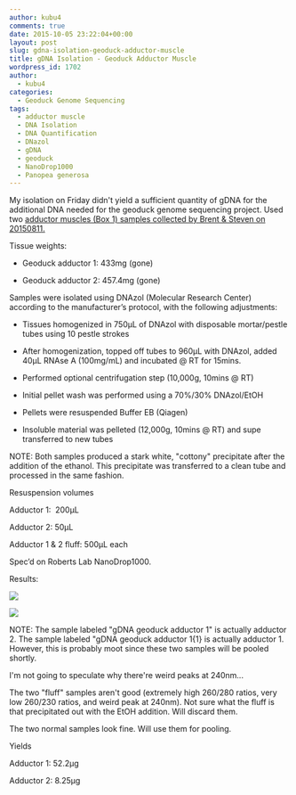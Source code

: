 ```yaml
---
author: kubu4
comments: true
date: 2015-10-05 23:22:04+00:00
layout: post
slug: gdna-isolation-geoduck-adductor-muscle
title: gDNA Isolation - Geoduck Adductor Muscle
wordpress_id: 1702
author:
  - kubu4
categories:
  - Geoduck Genome Sequencing
tags:
  - adductor muscle
  - DNA Isolation
  - DNA Quantification
  - DNazol
  - gDNA
  - geoduck
  - NanoDrop1000
  - Panopea generosa
---
```


My isolation on Friday didn't yield a sufficient quantity of gDNA for the additional DNA needed for the geoduck genome sequencing project. Used two [adductor muscles (Box 1) samples collected by Brent & Steven on 20150811.](http://onsnetwork.org/halfshell/2015/08/11/big-day-big-clam/)

Tissue weights:




    
  * Geoduck adductor 1: 433mg (gone)

    
  * Geoduck adductor 2: 457.4mg (gone)





Samples were isolated using DNAzol (Molecular Research Center) according to the manufacturer’s protocol, with the following adjustments:




    
  * Tissues homogenized in 750μL of DNAzol with disposable mortar/pestle tubes using 10 pestle strokes

    
  * After homogenization, topped off tubes to 960μL with DNAzol, added 40μL RNAse A (100mg/mL) and incubated @ RT for 15mins.

    
  * Performed optional centrifugation step (10,000g, 10mins @ RT)

    
  * Initial pellet wash was performed using a 70%/30% DNAzol/EtOH

    
  * Pellets were resuspended Buffer EB (Qiagen)

    
  * Insoluble material was pelleted (12,000g, 10mins @ RT) and supe transferred to new tubes



NOTE: Both samples produced a stark white, "cottony" precipitate after the addition of the ethanol. This precipitate was transferred to a clean tube and processed in the same fashion.



Resuspension volumes

Adductor 1:  200μL

Adductor 2: 50μL

Adductor 1 & 2 fluff: 500μL each



Spec’d on Roberts Lab NanoDrop1000.

Results:

[![](http://eagle.fish.washington.edu/Arabidopsis/20151005_gDNA_geoduck_ODs_01.JPG)](http://eagle.fish.washington.edu/Arabidopsis/20151005_gDNA_geoduck_ODs_01.JPG)

[![](http://eagle.fish.washington.edu/Arabidopsis/20151005_gDNA_geoduck_plots_01.JPG)](http://eagle.fish.washington.edu/Arabidopsis/20151005_gDNA_geoduck_plots_01.JPG)



NOTE: The sample labeled "gDNA geoduck adductor 1" is actually adductor 2. The sample labeled "gDNA geoduck adductor 1{1} is actually adductor 1. However, this is probably moot since these two samples will be pooled shortly.

I'm not going to speculate why there're weird peaks at 240nm...

The two "fluff" samples aren't good (extremely high 260/280 ratios, very low 260/230 ratios, and weird peak at 240nm). Not sure what the fluff is that precipitated out with the EtOH addition. Will discard them.

The two normal samples look fine. Will use them for pooling.

Yields

Adductor 1: 52.2μg

Adductor 2: 8.25μg
